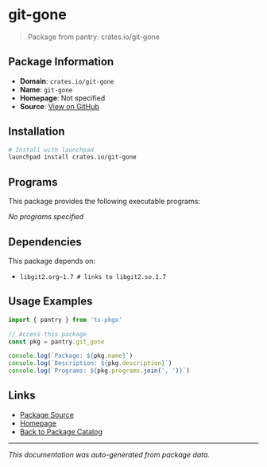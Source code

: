# git-gone

> Package from pantry: crates.io/git-gone

## Package Information

- **Domain**: `crates.io/git-gone`
- **Name**: `git-gone`
- **Homepage**: Not specified
- **Source**: [View on GitHub](https://github.com/pkgxdev/pantry/tree/main/projects/crates.io/git-gone/package.yml)

## Installation

```bash
# Install with launchpad
launchpad install crates.io/git-gone
```

## Programs

This package provides the following executable programs:

*No programs specified*

## Dependencies

This package depends on:

- `libgit2.org~1.7 # links to libgit2.so.1.7`

## Usage Examples

```typescript
import { pantry } from 'ts-pkgx'

// Access this package
const pkg = pantry.git_gone

console.log(`Package: ${pkg.name}`)
console.log(`Description: ${pkg.description}`)
console.log(`Programs: ${pkg.programs.join(', ')}`)
```

## Links

- [Package Source](https://github.com/pkgxdev/pantry/tree/main/projects/crates.io/git-gone/package.yml)
- [Homepage](#)
- [Back to Package Catalog](../package-catalog.md)

---

*This documentation was auto-generated from package data.*
